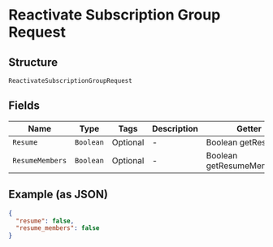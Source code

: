 
# Reactivate Subscription Group Request

## Structure

`ReactivateSubscriptionGroupRequest`

## Fields

| Name | Type | Tags | Description | Getter | Setter |
|  --- | --- | --- | --- | --- | --- |
| `Resume` | `Boolean` | Optional | - | Boolean getResume() | setResume(Boolean resume) |
| `ResumeMembers` | `Boolean` | Optional | - | Boolean getResumeMembers() | setResumeMembers(Boolean resumeMembers) |

## Example (as JSON)

```json
{
  "resume": false,
  "resume_members": false
}
```

